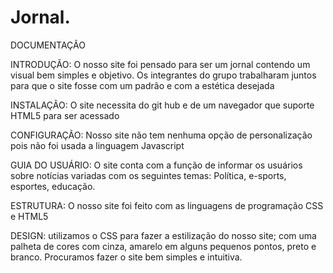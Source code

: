 # Jornal.


DOCUMENTAÇÃO

INTRODUÇÃO: O nosso site foi pensado para ser um jornal contendo um visual bem simples e objetivo. Os integrantes do grupo trabalharam juntos para que o site fosse com um padrão e com a estética desejada

INSTALAÇÃO: O site necessita do git hub e de um navegador que suporte HTML5 para ser acessado

CONFIGURAÇÃO: Nosso site não tem nenhuma opção de personalização pois não foi usada a linguagem Javascript

GUIA DO USUÁRIO: O site conta com a função de informar os usuários sobre notícias variadas com os seguintes temas: Política, e-sports, esportes, educação.

ESTRUTURA: O nosso site foi feito com as linguagens de programação CSS e HTML5

DESIGN: utilizamos o CSS para fazer a estilização do nosso site; com uma palheta de cores com cinza, amarelo em alguns pequenos pontos, preto e branco. Procuramos fazer o site bem simples e intuitiva.
